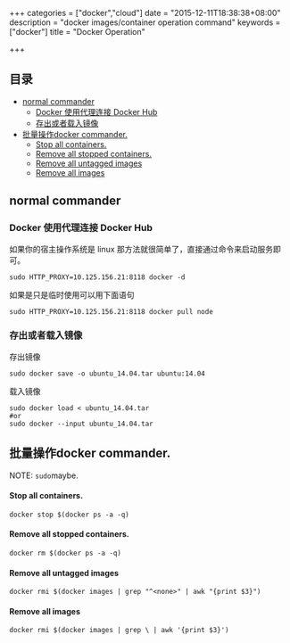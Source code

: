 +++
categories = ["docker","cloud"]
date = "2015-12-11T18:38:38+08:00"
description = "docker images/container operation command"
keywords = ["docker"]
title = "Docker Operation"

+++

## 目录
<!-- MarkdownTOC -->

- [normal commander](#normal-commander)
    - [Docker 使用代理连接 Docker Hub](#docker-使用代理连接-docker-hub)
    - [存出或者载入镜像](#存出或者载入镜像)
- [批量操作docker commander.](#批量操作docker-commander)
    - [Stop all containers.](#stop-all-containers)
    - [Remove all stopped containers.](#remove-all-stopped-containers)
    - [Remove all untagged images](#remove-all-untagged-images)
    - [Remove all images](#remove-all-images)

<!-- /MarkdownTOC -->

## normal commander
### Docker 使用代理连接 Docker Hub
如果你的宿主操作系统是 linux 那方法就很简单了，直接通过命令来启动服务即可。
```
sudo HTTP_PROXY=10.125.156.21:8118 docker -d
```
如果是只是临时使用可以用下面语句
```
sudo HTTP_PROXY=10.125.156.21:8118 docker pull node
```
### 存出或者载入镜像
存出镜像
```
sudo docker save -o ubuntu_14.04.tar ubuntu:14.04
```
载入镜像
```
sudo docker load < ubuntu_14.04.tar
#or
sudo docker --input ubuntu_14.04.tar
```

## 批量操作docker commander.
NOTE: `sudo`maybe.
#### Stop all containers.
```
docker stop $(docker ps -a -q)
```
#### Remove all stopped containers.
```
docker rm $(docker ps -a -q)
```
#### Remove all untagged images
```
docker rmi $(docker images | grep "^<none>" | awk "{print $3}")
```
#### Remove all images
```
docker rmi $(docker images | grep \ | awk '{print $3}')
```